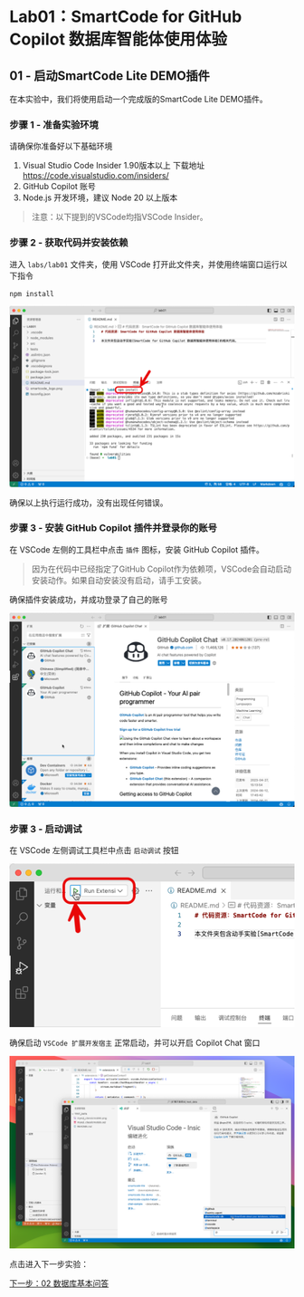 # Lab01：SmartCode for GitHub Copilot 数据库智能体使用体验

## 01 - 启动SmartCode Lite DEMO插件

在本实验中，我们将使用启动一个完成版的SmartCode Lite DEMO插件。

### 步骤 1 - 准备实验环境

请确保你准备好以下基础环境

1. Visual Studio Code Insider 1.90版本以上 下载地址 https://code.visualstudio.com/insiders/
2. GitHub Copilot 账号
3. Node.js 开发环境，建议 Node 20 以上版本

> 注意：以下提到的VSCode均指VSCode Insider。

### 步骤 2 - 获取代码并安装依赖

进入 `labs/lab01` 文件夹，使用 VSCode 打开此文件夹，并使用终端窗口运行以下指令

```shell
npm install
```

![](./images/02-npm-install.png)

确保以上执行运行成功，没有出现任何错误。

### 步骤 3 - 安装 GitHub Copilot 插件并登录你的账号

在 VSCode 左侧的工具栏中点击 `插件` 图标，安装 GitHub Copilot 插件。

> 因为在代码中已经指定了GitHub Copilot作为依赖项，VSCode会自动启动安装动作。如果自动安装没有启动，请手工安装。

确保插件安装成功，并成功登录了自己的账号

![](./images/01-copilot-install.png)

### 步骤 3 - 启动调试

在 VSCode 左侧调试工具栏中点击 `启动调试` 按钮

![](./images/03-start-debugging.png)

确保启动 `VSCode 扩展开发宿主` 正常启动，并可以开启 Copilot Chat 窗口

![](./images/04-debugging.png)

点击进入下一步实验：

[下一步：02 数据库基本问答](./02-basic-qa.md)